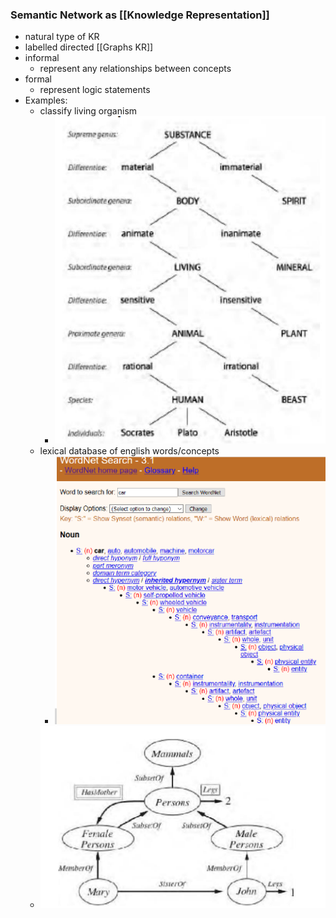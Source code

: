 ### Semantic Network as [[Knowledge Representation]]
+ natural type of KR
+ labelled directed [[Graphs KR]]
+ informal
	+ represent any relationships between concepts
+ formal
	+ represent logic statements
+ Examples:
	+ classify living organism
		+ ![](../../../../z_images/Pasted%20image%2020220331095630.png)
	+ lexical database of english words/concepts
		+ ![](../../../../z_images/Pasted%20image%2020220331095709.png)
	+ ![](../../../../z_images/Pasted%20image%2020220331095729.png)